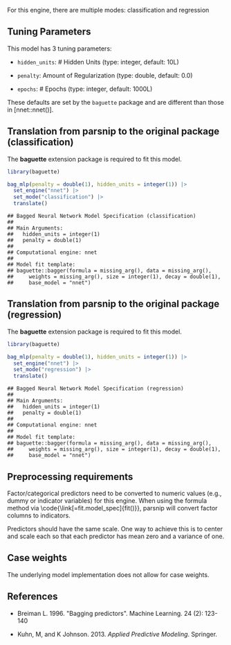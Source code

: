 


For this engine, there are multiple modes: classification and regression

## Tuning Parameters



This model has 3 tuning parameters:

- `hidden_units`: # Hidden Units (type: integer, default: 10L)

- `penalty`: Amount of Regularization (type: double, default: 0.0)

- `epochs`: # Epochs (type: integer, default: 1000L)

These defaults are set by the `baguette` package and are different than those in [nnet::nnet()]. 

## Translation from parsnip to the original package (classification)

The **baguette** extension package is required to fit this model.


``` r
library(baguette)

bag_mlp(penalty = double(1), hidden_units = integer(1)) |> 
  set_engine("nnet") |> 
  set_mode("classification") |> 
  translate()
```

```
## Bagged Neural Network Model Specification (classification)
## 
## Main Arguments:
##   hidden_units = integer(1)
##   penalty = double(1)
## 
## Computational engine: nnet 
## 
## Model fit template:
## baguette::bagger(formula = missing_arg(), data = missing_arg(), 
##     weights = missing_arg(), size = integer(1), decay = double(1), 
##     base_model = "nnet")
```


## Translation from parsnip to the original package (regression)

The **baguette** extension package is required to fit this model.


``` r
library(baguette)

bag_mlp(penalty = double(1), hidden_units = integer(1)) |> 
  set_engine("nnet") |> 
  set_mode("regression") |> 
  translate()
```

```
## Bagged Neural Network Model Specification (regression)
## 
## Main Arguments:
##   hidden_units = integer(1)
##   penalty = double(1)
## 
## Computational engine: nnet 
## 
## Model fit template:
## baguette::bagger(formula = missing_arg(), data = missing_arg(), 
##     weights = missing_arg(), size = integer(1), decay = double(1), 
##     base_model = "nnet")
```


## Preprocessing requirements


Factor/categorical predictors need to be converted to numeric values (e.g., dummy or indicator variables) for this engine. When using the formula method via \\code{\\link[=fit.model_spec]{fit()}}, parsnip will convert factor columns to indicators.


Predictors should have the same scale. One way to achieve this is to center and 
scale each so that each predictor has mean zero and a variance of one.

## Case weights


The underlying model implementation does not allow for case weights. 


## References

 - Breiman L. 1996. "Bagging predictors". Machine Learning. 24 (2): 123-140

 - Kuhn, M, and K Johnson. 2013. *Applied Predictive Modeling*. Springer.
